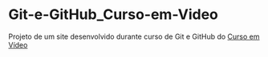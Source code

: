 # Git-e-GitHub_Curso-em-Video
 Projeto de um site desenvolvido durante curso de Git e GitHub do [Curso em Vídeo](https://www.youtube.com/watch?v=xEKo29OWILE&list=PLHz_AreHm4dm7ZULPAmadvNhH6vk9oNZA)
